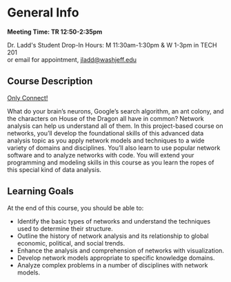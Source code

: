 # General Info

**Meeting Time: TR 12:50-2:35pm**

Dr. Ladd's Student Drop-In Hours: M 11:30am-1:30pm & W 1-3pm in TECH 201  
or email for appointment, <jladd@washjeff.edu>

## Course Description

[Only Connect!](https://en.wikiquote.org/wiki/E._M._Forster#Howards_End_(1910))

What do your brain’s neurons, Google’s search algorithm, an ant colony, and the characters on House of the Dragon all have in common? Network analysis can help us understand all of them. In this project-based course on networks, you’ll develop the foundational skills of this advanced data analysis topic as you apply network models and techniques to a wide variety of domains and disciplines. You’ll also learn to use popular network software and to analyze networks with code. You will extend your programming and modeling skills in this course as you learn the ropes of this special kind of data analysis.

## Learning Goals

At the end of this course, you should be able to:

- Identify the basic types of networks and understand the techniques used to determine their structure.
- Outline the history of network analysis and its relationship to global economic, political, and social trends.
- Enhance the analysis and comprehension of networks with visualization.
- Develop network models appropriate to specific knowledge domains.
- Analyze complex problems in a number of disciplines with network models.